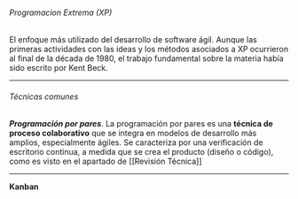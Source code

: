 ###### Programacion Extrema (XP)
El enfoque más utilizado del desarrollo de software ágil. Aunque las primeras actividades con las ideas y los métodos asociados a XP ocurrieron al final de la década de 1980, el trabajo fundamental sobre la materia había sido escrito por Kent Beck. 
****
###### Técnicas comunes
***Programación por pares***. La programación por pares es una **técnica de proceso colaborativo** que se integra en modelos de desarrollo más amplios, especialmente ágiles. Se caracteriza por una verificación de escritorio continua, a medida que se crea el producto (diseño o código), como es visto en el apartado de [[Revisión Técnica]]
****
**Kanban**